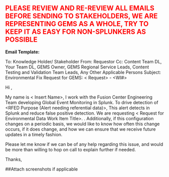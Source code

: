 ## <span style="color:red"> **PLEASE REVIEW AND RE-REVIEW ALL EMAILS BEFORE SENDING TO STAKEHOLDERS, WE ARE REPRESENTING GEMS AS A WHOLE, TRY TO KEEP IT AS EASY FOR NON-SPLUNKERS AS POSSIBLE** 

**Email Template:**

To: Knowledge Holder/ Stakeholder
From: Requestor
Cc: Content Team DL, Your Team DL, GEMS Owner, GEMS Regional Service Leads, Content Testing and Validation Team Leads, Any Other Applicable Persons
Subject: <Region> Environmental Fix Request for GEMS:  < Request> - <WI#>

Hi <Knowledge Holder>,

My name is < Insert Name>, I work with the Fusion Center Engineering Team developing Global Event Monitoring in Splunk.
To drive detection of <RFED Purpose (Alert needing referential data)>, This alert detects <Short Description of the alert> in Splunk and reduce false positive detection. We are requesting < Request for Environmental Data Work Item Title>. <Brief Description of what is going on in our environment currently>. Additionally, if this configuration changes on a periodic basis, we would like to know how often this change occurs, if it does change, and how we can ensure that we receive future updates in a timely fashion.

Please let me know if we can be of any help regarding this issue, and would be more than willing to hop on call to explain further if needed.

Thanks,
<Requestor>


##Attach screenshots if applicable